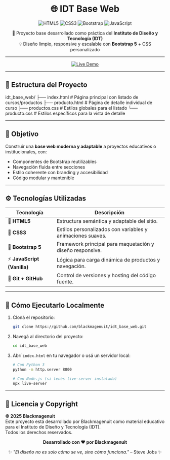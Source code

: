 <div align="center">
  
# 🌐 IDT Base Web  

![HTML5](https://img.shields.io/badge/HTML5-E34F26?style=for-the-badge&logo=html5&logoColor=white)
![CSS3](https://img.shields.io/badge/CSS3-1572B6?style=for-the-badge&logo=css3&logoColor=white)
![Bootstrap](https://img.shields.io/badge/Bootstrap-7952B3?style=for-the-badge&logo=bootstrap&logoColor=white)
![JavaScript](https://img.shields.io/badge/JavaScript-F7DF1E?style=for-the-badge&logo=javascript&logoColor=black)

📘 Proyecto base desarrollado como práctica del **Instituto de Diseño y Tecnología (IDT)**  
💡 Diseño limpio, responsive y escalable con **Bootstrap 5** + CSS personalizado  

---

<a href="https://blackmagenuit.github.io/idt_base_web" target="_blank">
  <img src="https://img.shields.io/badge/%F0%9F%94%97%20Live%20Demo-blue?style=for-the-badge" alt="Live Demo">
</a>

</div>

---

## 🧱 Estructura del Proyecto

idt_base_web/
├── index.html # Página principal con listado de cursos/productos
├── producto.html # Página de detalle individual de curso
├── productos.css # Estilos globales para el listado
└── producto.css # Estilos específicos para la vista de detalle

---

## 🎯 Objetivo

Construir una **base web moderna y adaptable** a proyectos educativos o institucionales, con:
- Componentes de Bootstrap reutilizables  
- Navegación fluida entre secciones  
- Estilo coherente con branding y accesibilidad  
- Código modular y mantenible  

---

## ⚙️ Tecnologías Utilizadas

| Tecnología | Descripción |
|-------------|-------------|
| 🧩 **HTML5** | Estructura semántica y adaptable del sitio. |
| 🎨 **CSS3** | Estilos personalizados con variables y animaciones suaves. |
| 🧱 **Bootstrap 5** | Framework principal para maquetación y diseño responsive. |
| ⚡ **JavaScript (Vanilla)** | Lógica para carga dinámica de productos y navegación. |
| 💾 **Git + GitHub** | Control de versiones y hosting del código fuente. |

---

## 🚀 Cómo Ejecutarlo Localmente

1. Cloná el repositorio:
   ```bash
   git clone https://github.com/blackmagenuit/idt_base_web.git
   ```

2. Navegá al directorio del proyecto:
   ```bash
   cd idt_base_web
   ```

3. Abrí `index.html` en tu navegador o usá un servidor local:
   ```bash
   # Con Python 3
   python -m http.server 8000
   
   # Con Node.js (si tenés live-server instalado)
   npx live-server
   ```

---

## 📄 Licencia y Copyright

**© 2025 Blackmagenuit**  
Este proyecto está desarrollado por Blackmagenuit como material educativo para el Instituto de Diseño y Tecnología (IDT).  
Todos los derechos reservados.

<div align="center">

**Desarrollado con ❤️ por Blackmagenuit**

✨ *"El diseño no es solo cómo se ve, sino cómo funciona."* – Steve Jobs ✨

</div>